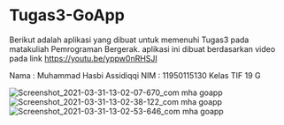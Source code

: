 # Tugas3-GoApp

Berikut adalah aplikasi yang dibuat untuk memenuhi Tugas3 pada matakuliah Pemrograman Bergerak. aplikasi ini dibuat berdasarkan video pada link https://youtu.be/yppw0nRHSJI

Nama : Muhammad Hasbi Assidiqqi
NIM : 11950115130
Kelas TIF 19 G

![Screenshot_2021-03-31-13-02-07-670_com mha goapp](https://user-images.githubusercontent.com/56348231/113099429-21e3fe80-9224-11eb-94a9-1186397a1b0c.jpg)
![Screenshot_2021-03-31-13-02-38-122_com mha goapp](https://user-images.githubusercontent.com/56348231/113099441-24deef00-9224-11eb-9cb0-d071dd77853a.jpg)
![Screenshot_2021-03-31-13-02-53-646_com mha goapp](https://user-images.githubusercontent.com/56348231/113099450-29a3a300-9224-11eb-8f4f-f2364adbc863.jpg)
